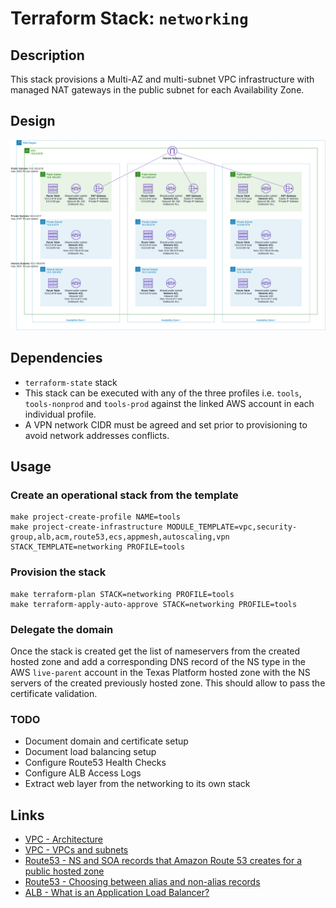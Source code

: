 # Terraform Stack: `networking`

## Description

This stack provisions a Multi-AZ and multi-subnet VPC infrastructure with managed NAT gateways in the public subnet for each Availability Zone.

## Design

![This VPC Architecture](diagram.png)

## Dependencies

- `terraform-state` stack
- This stack can be executed with any of the three profiles i.e. `tools`, `tools-nonprod` and `tools-prod` against the linked AWS account in each individual profile.
- A VPN network CIDR must be agreed and set prior to provisioning to avoid network addresses conflicts.

## Usage

### Create an operational stack from the template

    make project-create-profile NAME=tools
    make project-create-infrastructure MODULE_TEMPLATE=vpc,security-group,alb,acm,route53,ecs,appmesh,autoscaling,vpn STACK_TEMPLATE=networking PROFILE=tools

### Provision the stack

    make terraform-plan STACK=networking PROFILE=tools
    make terraform-apply-auto-approve STACK=networking PROFILE=tools

### Delegate the domain

Once the stack is created get the list of nameservers from the created hosted zone and add a corresponding DNS record of the NS type in the AWS `live-parent` account in the Texas Platform hosted zone with the NS servers of the created previously hosted zone. This should allow to pass the certificate validation.

### TODO

- Document domain and certificate setup
- Document load balancing setup
- Configure Route53 Health Checks
- Configure ALB Access Logs
- Extract web layer from the networking to its own stack

## Links

- [VPC - Architecture](https://docs.aws.amazon.com/quickstart/latest/vpc/architecture.html)
- [VPC - VPCs and subnets](https://docs.aws.amazon.com/vpc/latest/userguide/VPC_Subnets.html)
- [Route53 - NS and SOA records that Amazon Route 53 creates for a public hosted zone](https://docs.aws.amazon.com/Route53/latest/DeveloperGuide/SOA-NSrecords.html)
- [Route53 - Choosing between alias and non-alias records](https://docs.aws.amazon.com/Route53/latest/DeveloperGuide/resource-record-sets-choosing-alias-non-alias.html)
- [ALB - What is an Application Load Balancer?](https://docs.aws.amazon.com/elasticloadbalancing/latest/application/introduction.html)
